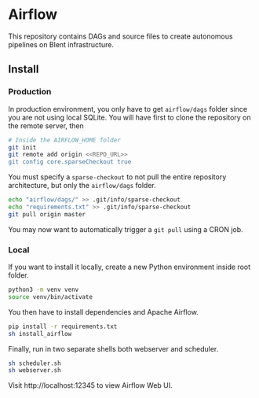 # Airflow

This repository contains DAGs and source files to create autonomous pipelines on Blent infrastructure.

## Install

### Production

In production environment, you only have to get `airflow/dags` folder since you are not using local SQLite. You will have first to clone the repository on the remote server, then 

```bash
# Inside the AIRFLOW_HOME folder
git init
git remote add origin <<REPO_URL>>
git config core.sparseCheckout true
```

You must specify a `sparse-checkout` to not pull the entire repository architecture, but only the `airflow/dags` folder.

```bash
echo "airflow/dags/" >> .git/info/sparse-checkout
echo "requirements.txt" >> .git/info/sparse-checkout
git pull origin master
```

You may now want to automatically trigger a `git pull` using a CRON job.

### Local

If you want to install it locally, create a new Python environment inside root folder.

```bash
python3 -m venv venv
source venv/bin/activate
```

You then have to install dependencies and Apache Airflow.

```bash
pip install -r requirements.txt
sh install_airflow
```

Finally, run in two separate shells both webserver and scheduler.

```bash
sh scheduler.sh
sh webserver.sh
```

Visit http://localhost:12345 to view Airflow Web UI.